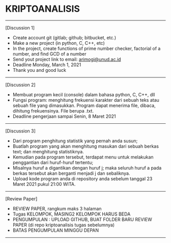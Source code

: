 # KRIPTOANALISIS
---------------------------------------------------------
[Discussion 1]
- Create account git (gitlab; github; bitbucket, etc.)
- Make a new project (in python, C, C++, etc)
- In the project, create functions of prime number checker, factorial of a number, and find GCD of a number
- Send yout project link to email: arimogi@unud.ac.id
- Deadline Monday, March 1, 2021
- Thank you and good luck
---------------------------------------------------------
[Discussion 2]
- Membuat program kecil (console) dalam bahasa python, C, C++, dll
- Fungsi program: menghitung frekuensi karakter dari sebuah teks atau sebuah file yang dimasukkan. Program dapat menerima file, dibaca, dihitung frekuensinya. File berupa .txt.
- Deadline pengerjaan sampai Senin, 8 Maret 2021
---------------------------------------------------------
[Discussion 3]
- Dari program penghitung statistik yang pernah anda susun; 
- Buatlah program yang akan menghitung masukan dari sebuah berkas text; dan menghitung statistiknya. 
- Kemudian pada program tersebut, terdapat menu untuk melakukan penggantian dari huruf-huruf tertentu; 
- Misalnya huruf a digantikan dengan huruf j; maka seluruh huruf a pada berkas tersebut akan berganti menjadi j dan sebaliknya.
- Upload kode program anda di repository anda sebelum tanggal 23 Maret 2021 pukul 21:00 WITA.
---------------------------------------------------------
[Review Paper]
- REVIEW PAPER, rangkum maks 3 halaman
- Tugas KELOMPOK, MASING2 KELOMPOK HARUS BEDA
- PENGUMPULAN : UPLOAD GITHUB, BUAT FOLDER BARU REVIEW PAPER (di repo kriptoanalisis tugas sebelumnya)
- BATAS PENGUMPULAN MINGGU DEPAN
---------------------------------------------------------
